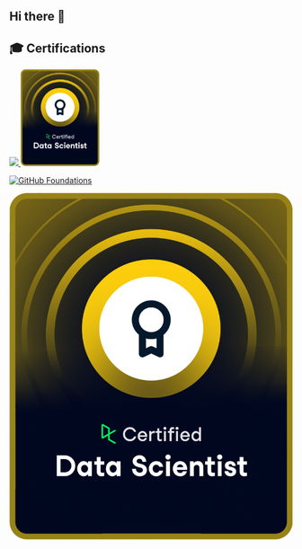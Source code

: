 ## Hi there 🐶

## 🎓 Certifications
<a href="https://www.credly.com/badges/7b67f8b2-8f2c-4a8e-8068-5d96363a30e5/public_url">
  <img src="https://images.credly.com/images/024d0122-724d-4c5a-bd83-cfe3c4b7a073/image.png" width="150">
</a>  

<a href="https://www.datacamp.com/certificate/DS0021494083287">
  <img src="https://raw.githubusercontent.com/WireFoxTerrier/WireFoxTerrier/main/DS%20-%20HD%20badge.png" width="140">
</a>

[![GitHub Foundations](https://images.credly.com/images/024d0122-724d-4c5a-bd83-cfe3c4b7a073/image.png)](https://www.credly.com/badges/7b67f8b2-8f2c-4a8e-8068-5d96363a30e5/public_url)

[![Data Scientist Certification](https://raw.githubusercontent.com/WireFoxTerrier/WireFoxTerrier/main/DS%20-%20HD%20badge.png)](https://www.datacamp.com/certificate/DS0021494083287)









<!--
**WireFoxTerrier/WireFoxTerrier** is a ✨ _special_ ✨ repository because its `README.md` (this file) appears on your GitHub profile.

Here are some ideas to get you started:

- 🔭 I’m currently working on ...
- 🌱 I’m currently learning ...
- 👯 I’m looking to collaborate on ...
- 🤔 I’m looking for help with ...
- 💬 Ask me about ...
- 📫 How to reach me: ...
- 😄 Pronouns: ...
- ⚡ Fun fact: ...
-->
